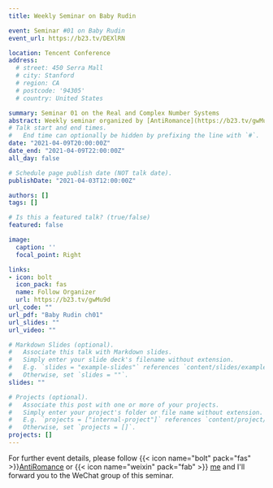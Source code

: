 ```yaml
---
title: Weekly Seminar on Baby Rudin

event: Seminar #01 on Baby Rudin
event_url: https://b23.tv/DEXlRN

location: Tencent Conference
address:
  # street: 450 Serra Mall
  # city: Stanford
  # region: CA
  # postcode: '94305'
  # country: United States

summary: Seminar 01 on the Real and Complex Number Systems
abstract: Weekly seminar organized by [AntiRomance](https://b23.tv/gwMu9d).
# Talk start and end times.
#   End time can optionally be hidden by prefixing the line with `#`.
date: "2021-04-09T20:00:00Z"
date_end: "2021-04-09T22:00:00Z"
all_day: false

# Schedule page publish date (NOT talk date).
publishDate: "2021-04-03T12:00:00Z"

authors: []
tags: []

# Is this a featured talk? (true/false)
featured: false

image:
  caption: ''
  focal_point: Right

links:
- icon: bolt
  icon_pack: fas
  name: Follow Organizer
  url: https://b23.tv/gwMu9d
url_code: ""
url_pdf: "Baby Rudin ch01"
url_slides: ""
url_video: ""

# Markdown Slides (optional).
#   Associate this talk with Markdown slides.
#   Simply enter your slide deck's filename without extension.
#   E.g. `slides = "example-slides"` references `content/slides/example-slides.md`.
#   Otherwise, set `slides = ""`.
slides: ""

# Projects (optional).
#   Associate this post with one or more of your projects.
#   Simply enter your project's folder or file name without extension.
#   E.g. `projects = ["internal-project"]` references `content/project/deep-learning/index.md`.
#   Otherwise, set `projects = []`.
projects: []
---
```


For further event details, please follow {{< icon name="bolt" pack="fas" >}}[AntiRomance](https://b23.tv/gwMu9d) or {{< icon name="weixin" pack="fab" >}}  [me](https://1drv.ms/u/s!Av0DBqC1uDGdcIz7UPnHOMbAqk8?e=7KApc0) and I'll forward you to the WeChat group of this seminar.
